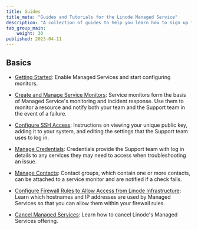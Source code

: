 ```yaml
---
title: Guides
title_meta: "Guides and Tutorials for the Linode Managed Service"
description: "A collection of guides to help you learn how to sign up for Linode Managed, add new services, disable service monitoring, and more."
tab_group_main:
    weight: 30
published: 2023-04-11
---
```


## Basics

- [Getting Started](/docs/products/services/managed/get-started/): Enable Managed Services and start configuring monitors.

- [Create and Manage Service Monitors](/docs/products/services/managed/guides/service-monitors/): Service monitors form the basis of Managed Service's monitoring and incident response. Use them to monitor a resource and notify both your team and the Support team in the event of a failure.

- [Configure SSH Access](/docs/products/services/managed/guides/ssh-access/): Instructions on viewing your unique public key, adding it to your system, and editing the settings that the Support team uses to log in.

- [Manage Credentials](/docs/products/services/managed/guides/credentials/): Credentials provide the Support team with log in details to any services they may need to access when troubleshooting an issue.

- [Manage Contacts](/docs/products/services/managed/guides/contacts/): Contact groups, which contain one or more contacts, can be attached to a service monitor and are notified if a check fails.

- [Configure Firewall Rules to Allow Access from Linode Infrastructure](/docs/products/services/managed/guides/allow-access-from-linode-infrastructure/): Learn which hostnames and IP addresses are used by Managed Services so that you can allow them within your firewall rules.

- [Cancel Managed Services](/docs/products/services/managed/guides/cancel/): Learn how to cancel Linode's Managed Services offering.